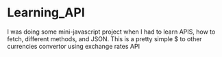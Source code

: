 # Learning_API
I was doing some mini-javascript project when I had to learn APIS, how to fetch, different methods, and JSON.
This is a pretty simple $ to other currencies convertor using exchange rates API

